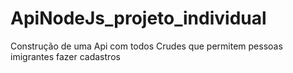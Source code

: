 # ApiNodeJs_projeto_individual
Construção de uma Api com todos Crudes que permitem pessoas imigrantes fazer cadastros 
